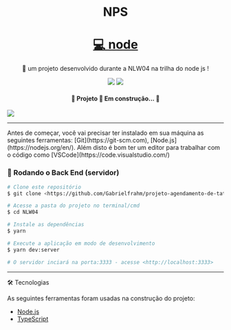 <h1 align="center">NPS</h1>

<h1 align="center">
    <a href="https://nodejs.org">💻 node</a>
</h1>

<p align="center">🚀 um projeto desenvolvido durante a NLW04 na trilha do node js !</p>

<p align="center">
  <img src="https://img.shields.io/badge/covarege-78-yellowgreen"/>
  <img src="https://img.shields.io/github/stars/Gabrielfrahm/NLW04"/>
</p>



<h4 align="center">
	🚧 Projeto 🚀 Em construção...  🚧
</h4>

<img src='https://user-images.githubusercontent.com/49403676/109396955-e5ff0600-7912-11eb-93d4-1786e43efef6.PNG'>

<hr>
<p id="pre">
Antes de começar, você vai precisar ter instalado em sua máquina as seguintes ferramentas:
[Git](https://git-scm.com), [Node.js](https://nodejs.org/en/).
Além disto é bom ter um editor para trabalhar com o código como [VSCode](https://code.visualstudio.com/)

### 🎲 Rodando o Back End (servidor)

```bash
# Clone este repositório
$ git clone <https://github.com/Gabrielfrahm/projeto-agendamento-de-tatuagem>

# Acesse a pasta do projeto no terminal/cmd
$ cd NLW04

# Instale as dependências
$ yarn

# Execute a aplicação em modo de desenvolvimento
$ yarn dev:server

# O servidor inciará na porta:3333 - acesse <http://localhost:3333>
```

</p>
<hr>
<p id="tec">
🛠 Tecnologias

As seguintes ferramentas foram usadas na construção do projeto:

- [Node.js](https://nodejs.org/en/)
- [TypeScript](https://www.typescriptlang.org/)

</p>


